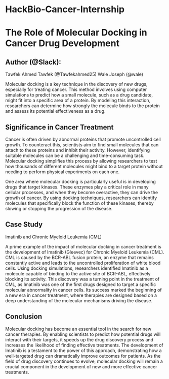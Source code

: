# HackBio-Cancer-Internship
# The Role of Molecular Docking in Cancer Drug Development


## Author (@Slack): ##
Tawfek Ahmed Tawfek (@Tawfekahmed25)
Wale Joseph (@wale)


Molecular docking is a key technique in the discovery of new drugs, especially for treating cancer. This method involves using computer simulations to predict how a small molecule, such as a drug candidate, might fit into a specific area of a protein. By modeling this interaction, researchers can determine how strongly the molecule binds to the protein and assess its potential effectiveness as a drug.


## Significance in Cancer Treatment ##

Cancer is often driven by abnormal proteins that promote uncontrolled cell growth. To counteract this, scientists aim to find small molecules that can attach to these proteins and inhibit their activity. However, identifying suitable molecules can be a challenging and time-consuming task. Molecular docking simplifies this process by allowing researchers to test how thousands of different molecules might bind to a target protein without needing to perform physical experiments on each one.

One area where molecular docking is particularly useful is in developing drugs that target kinases. These enzymes play a critical role in many cellular processes, and when they become overactive, they can drive the growth of cancer. By using docking techniques, researchers can identify molecules that specifically block the function of these kinases, thereby slowing or stopping the progression of the disease.


## Case Study ##
Imatinib and Chronic Myeloid Leukemia (CML)

A prime example of the impact of molecular docking in cancer treatment is the development of Imatinib (Gleevec) for Chronic Myeloid Leukemia (CML). CML is caused by the BCR-ABL fusion protein, an enzyme that remains constantly active and leads to the uncontrolled proliferation of white blood cells. Using docking simulations, researchers identified Imatinib as a molecule capable of binding to the active site of BCR-ABL, effectively blocking its activity. This discovery was a turning point in the treatment of CML, as Imatinib was one of the first drugs designed to target a specific molecular abnormality in cancer cells. Its success marked the beginning of a new era in cancer treatment, where therapies are designed based on a deep understanding of the molecular mechanisms driving the disease.

## Conclusion ##

Molecular docking has become an essential tool in the search for new cancer therapies. By enabling scientists to predict how potential drugs will interact with their targets, it speeds up the drug discovery process and increases the likelihood of finding effective treatments. The development of Imatinib is a testament to the power of this approach, demonstrating how a well-targeted drug can dramatically improve outcomes for patients. As the field of drug discovery continues to evolve, molecular docking will remain a crucial component in the development of new and more effective cancer treatments.
